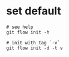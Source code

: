 # set default

```shell
# see help
git flow init -h

# init with tag `-v`
git flow init -d -t v
```

